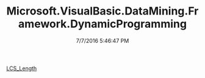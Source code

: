 ﻿---
title: Microsoft.VisualBasic.DataMining.Framework.DynamicProgramming
date: 7/7/2016 5:46:47 PM
---

[LCS_Length](T-Microsoft.VisualBasic.DataMining.Framework.DynamicProgramming.LCS_Length.html)
